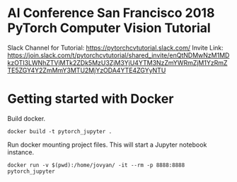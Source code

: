 # AI Conference San Francisco 2018 PyTorch Computer Vision Tutorial
Slack Channel for Tutorial:
https://pytorchcvtutorial.slack.com/
Invite Link: https://join.slack.com/t/pytorchcvtutorial/shared_invite/enQtNDMwNzM1MDkzOTI3LWNhZTVjMTk2ZDk5MzU3ZjM3YjU4YTM3NzZmYWRmZjM1YzRmZTE5ZGY4Y2ZmMmY3MTU2MjYzODA4YTE4ZGYyNTU

# Getting started with Docker

Build docker.

```
docker build -t pytorch_jupyter .
```

Run docker mounting project files. This will start a Jupyter notebook instance.

```
docker run -v $(pwd):/home/jovyan/ -it --rm -p 8888:8888 pytorch_jupyter
```
